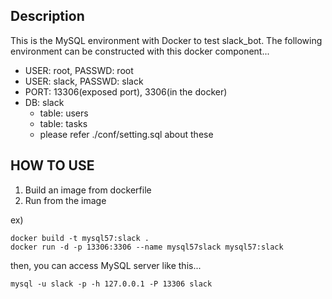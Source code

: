 ## Description

This is the MySQL environment with Docker to test slack_bot.
The following environment can be constructed with this docker component...
- USER: root, PASSWD: root
- USER: slack, PASSWD: slack
- PORT: 13306(exposed port), 3306(in the docker)
- DB: slack
  - table: users
  - table: tasks
  - please refer ./conf/setting.sql about these

## HOW TO USE

1. Build an image from dockerfile
2. Run from the image

ex)
```
docker build -t mysql57:slack .
docker run -d -p 13306:3306 --name mysql57slack mysql57:slack
```

then, you can access MySQL server like this...
```
mysql -u slack -p -h 127.0.0.1 -P 13306 slack
```
